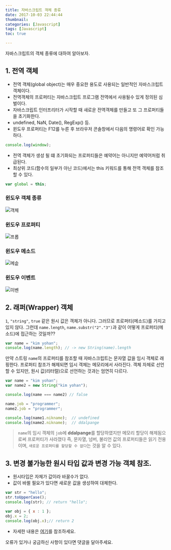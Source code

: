 ```yaml
---
title: 자바스크립트 객체 종류
date: 2017-10-03 22:44:44
thumbnail:
categories: [Javascript]
tags: [Javascript]
toc: true

---
```


자바스크립트의 객체 종류에 대하여 알아보자.

<!-- more -->

## 1. 전역 객체

- 전역 객체(global object)는 매우 중요한 용도로 사용되는 일반적인 자바스크립트 객체이다.
- 전역객체의 프로퍼티는 자바스크립트 프로그램 전역에서 사용될수 있게 정의된 심벌이다.
- 자바스크립트 인터프리터가 시작할 때 새로운 전역객체를 만들고 또 그 프로퍼티들을 초기화한다.
- undefined, NaN, Date(), RegExp() 등.
- 윈도우 프로퍼티는 F12를 누른 후 브라우저 콘솔창에서 다음의 명령어로 확인 가능하다.

```javascript
console.log(window);
```

- 전역 객체가 생성 될 떄 초기화되는 프로퍼티들은 예약어는 아니지만 예약어처럼 취급된다.
- 최상위 코드(함수의 일부가 아닌 코드)에서는 this 키워드를 통해 전역 객체를 참조할 수 있다.


```javascript
var global = this;
```

### 윈도우 객체 종류

![객체](/blog/images/windowObj.png)


### 윈도우 프로퍼티

![프롭](/blog/images/windowProp.png)

### 윈도우 메소드

![메솥](/blog/images/windowMethod.png)

### 윈도우 이벤트

![이벤](/blog/images/windowEvent.png)


## 2. 래퍼(Wrapper) 객체

`1`, `"string"`, `true` 같은 원시 값은 객체가 아니다. 그러므로 프로퍼티(메소드)를 가지고 있지 않다. 그런데 `name.length`, `name.substr("2"."3")`과 같이 어떻게 프로퍼티(메소드)에 접근하는 것일까??

```javascript
var name = "kim yohan";
console.log(name.length); // -> new String(name).length
```

만약 스트링 `name`의 프로퍼티를 참조할 때 자바스크립트는 문자열 값을 임시 객체로 래핑한다. 프로퍼티 참조가 해제되면 임시 객체는 메모리에서 사라진다. 객체 자체로 선언할 수 있지만, 원시 값(리터럴)으로 선언하는 것과는 엄연히 다르다.

```javascript
var name = "kim yohan";
var name2 = new String("kim yohan");

console.log(name === name2) // false

name.job = "programmer";
name2.job = "programmer";

console.log(name1.nikname);  // undefined
console.log(name2.nikname);  // ddalpange
```

> `name`의 임시 객체의 `job`에 **ddalpange**를 할당하였지만 메모리 할당이 해제됨으로써 프로퍼티가 사라졌다 즉, 문자열, 넘버, 불리언 값의 프로퍼티들은 읽기 전용이며, `새로운 프로퍼티를 할당할 수 없다`는 것을 알 수 있다.


##  3. 변경 불가능한 원시 타입 값과 변경 가능 객체 참조.

- 원시타입은 자체가 값이라 바꿀수가 없다.
- 값이 바뀔 필요가 있다면 새로운 값을 생성하여 대체한다.


```javascript
var str = "hello";
str.toUpperCase();
console.log(str); // return "hello";
```


```javascript
var obj = { x : 1 };
obj.x = 2;
console.log(obj.x);// return 2
```

- 자세한 내용은 [여기](https://ddalpange.github.io/2017/10/10/js-clone-object/)를 참조하세요.


오류가 있거나 궁금하신 사항이 있다면 댓글을 달아주세요.
